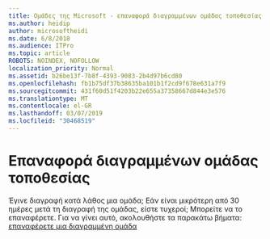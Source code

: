 ```yaml
---
title: Ομάδες της Microsoft - επαναφορά διαγραμμένων ομάδας τοποθεσίας
ms.author: heidip
author: microsoftheidi
ms.date: 6/8/2018
ms.audience: ITPro
ms.topic: article
ROBOTS: NOINDEX, NOFOLLOW
localization_priority: Normal
ms.assetid: b26be13f-7b8f-4393-9083-2b4d97b6cd80
ms.openlocfilehash: fb1b75df37b38635ba101b1f2cd9f678e631a7f9
ms.sourcegitcommit: 431f60d51f4203b22e655a37358667d844e3e576
ms.translationtype: MT
ms.contentlocale: el-GR
ms.lasthandoff: 03/07/2019
ms.locfileid: "30468519"
---
```

# <a name="restoring-a-deleted-team-site"></a>Επαναφορά διαγραμμένων ομάδας τοποθεσίας

Έγινε διαγραφή κατά λάθος μια ομάδα; Εάν είναι μικρότερη από 30 ημέρες μετά τη διαγραφή της ομάδας, είστε τυχεροί; Μπορείτε να το επαναφέρετε. Για να γίνει αυτό, ακολουθήστε τα παρακάτω βήματα: [επαναφέρετε μια διαγραμμένη ομάδα](https://blogs.technet.microsoft.com/skypehybridguy/2017/07/23/restoring-a-deleted-team-in-microsoft-teams/)
  

